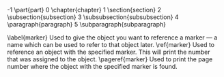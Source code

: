 -1  \part{part}
0	\chapter{chapter}
1	\section{section}
2	\subsection{subsection}
3	\subsubsection{subsubsection}
4	\paragraph{paragraph}
5	\subparagraph{subparagraph}


\label{marker}
Used to give the object you want to reference a marker — a name which can be used to refer to that object later.
\ref{marker}
Used to reference an object with the specified marker. This will print the number that was assigned to the object.
\pageref{marker}
Used to print the page number where the object with the specified marker is found.